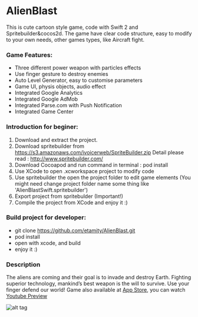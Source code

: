 # AlienBlast
This is cute cartoon style game, code with Swift 2 and Spritebuilder&cocos2d. The game have clear code structure, easy to modify to your own needs, other games types, like Aircraft fight.

### Game Features: 
- Three different power weapon with particles effects 
- Use finger gesture to destroy enemies
- Auto Level Generator, easy to customise parameters 
- Game UI, physis objects, audio effect 
- Integrated Google Analytics 
- Integrated Google AdMob 
- Integrated Parse.com with Push Notification
- Integrated Game Center

### Introduction for beginer: 
1. Download and extract the project. 
2. Download spritebuilder from https://s3.amazonaws.com/ivoicerweb/SpriteBuilder.zip 
Detail please read : http://www.spritebuilder.com/ 
3. Download Cocoapod and run command in terminal : pod install 
4. Use XCode to open .xcworkspace project to modify code 
5. Use spritebuilder the open the project folder to edit game elements (You might need change project folder name some thing like 'AlienBlastSwift.spritebuilder')
6. Export project from spritebulder (Important!) 
7. Compile the project from XCode and enjoy it :)

### Build project for developer:
- git clone https://github.com/etamity/AlienBlast.git
- pod install
- open with xcode, and build
- enjoy it :)

### Description
The aliens are coming and their goal is to invade and destroy Earth. Fighting superior technology, mankind’s best weapon is the will to survive. Use your finger defend our world!
Game also available at [App Store](https://itunes.apple.com/us/app/id1098323034), you can watch [Youtube Preview](https://itunes.apple.com/us/app/id1098323034)


![alt tag](http://a3.mzstatic.com/us/r30/Purple49/v4/fd/71/de/fd71deb3-7e75-2d3d-5de1-e859712af0ef/screen322x572.jpeg)